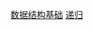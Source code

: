 <!--
 * @Author: DaiLinBo
 * @Date: 2020-06-19 00:58:10
 * @LastEditTime: 2020-09-12 16:28:15
 * @LastEditors: Aiden
 * @Description: 
--> 
[数据结构基础](../classify/data-structure/data-structure.md)
[递归](../classify/data-structure/recursive.md)